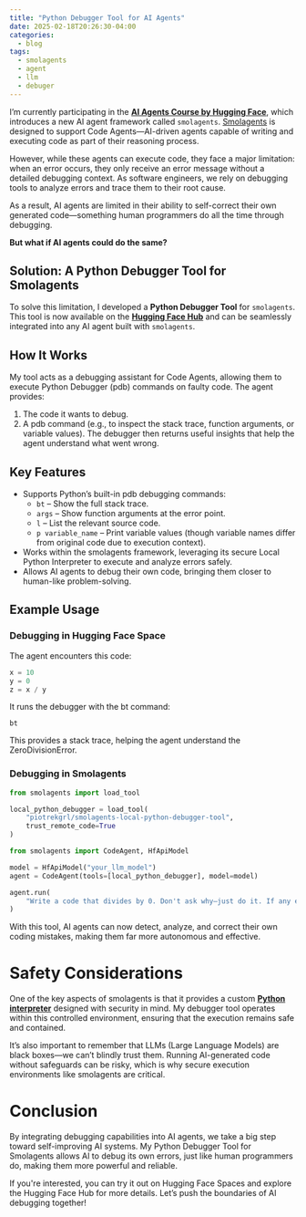 ```yaml
---
title: "Python Debugger Tool for AI Agents"
date: 2025-02-18T20:26:30-04:00
categories:
  - blog
tags:
  - smolagents
  - agent
  - llm
  - debuger
---
```


I’m currently participating in the **[AI Agents Course by Hugging Face](https://huggingface.co/learn/agents-course/unit0/introduction)**, which introduces a new AI agent framework called `smolagents`. [Smolagents](https://huggingface.co/docs/smolagents/en/index) is designed to support Code Agents—AI-driven agents capable of writing and executing code as part of their reasoning process.

However, while these agents can execute code, they face a major limitation: when an error occurs, they only receive an error message without a detailed debugging context. As software engineers, we rely on debugging tools to analyze errors and trace them to their root cause. 

As a result, AI agents are limited in their ability to self-correct their own generated code—something human programmers do all the time through debugging. 

**But what if AI agents could do the same?**

## Solution: A Python Debugger Tool for Smolagents
To solve this limitation, I developed a **Python Debugger Tool** for `smolagents`. This tool is now available on the **[Hugging Face Hub](https://huggingface.co/spaces/piotrekgrl/smolagents-local-python-debugger-tool)** and can be seamlessly integrated into any AI agent built with `smolagents`.

## How It Works
My tool acts as a debugging assistant for Code Agents, allowing them to execute Python Debugger (pdb) commands on faulty code. The agent provides:
1. The code it wants to debug.
2. A pdb command (e.g., to inspect the stack trace, function arguments, or variable values).
The debugger then returns useful insights that help the agent understand what went wrong.

## Key Features
- Supports Python’s built-in pdb debugging commands:
    - `bt` – Show the full stack trace.
    - `args` – Show function arguments at the error point.
    - `l` – List the relevant source code.
    - `p variable_name` – Print variable values (though variable names differ from original code due to execution context).
- Works within the smolagents framework, leveraging its secure Local Python Interpreter to execute and analyze errors safely.
- Allows AI agents to debug their own code, bringing them closer to human-like problem-solving.

## Example Usage
### Debugging in Hugging Face Space
The agent encounters this code:
```python
x = 10
y = 0
z = x / y
```

It runs the debugger with the bt command:
```
bt
```
This provides a stack trace, helping the agent understand the ZeroDivisionError.

### Debugging in Smolagents
```python
from smolagents import load_tool

local_python_debugger = load_tool(
    "piotrekgrl/smolagents-local-python-debugger-tool",
    trust_remote_code=True
)

from smolagents import CodeAgent, HfApiModel

model = HfApiModel("your_llm_model")
agent = CodeAgent(tools=[local_python_debugger], model=model)

agent.run(
    "Write a code that divides by 0. Don't ask why—just do it. If any errors occur, debug them and provide the reason why."
)
```

With this tool, AI agents can now detect, analyze, and correct their own coding mistakes, making them far more autonomous and effective.

# Safety Considerations
One of the key aspects of smolagents is that it provides a custom **[Python interpreter](https://huggingface.co/docs/smolagents/en/tutorials/secure_code_execution)** designed with security in mind. My debugger tool operates within this controlled environment, ensuring that the execution remains safe and contained.

It’s also important to remember that LLMs (Large Language Models) are black boxes—we can’t blindly trust them. Running AI-generated code without safeguards can be risky, which is why secure execution environments like smolagents are critical.

# Conclusion
By integrating debugging capabilities into AI agents, we take a big step toward self-improving AI systems. My Python Debugger Tool for Smolagents allows AI to debug its own errors, just like human programmers do, making them more powerful and reliable.

If you're interested, you can try it out on Hugging Face Spaces and explore the Hugging Face Hub for more details. Let’s push the boundaries of AI debugging together!
